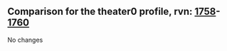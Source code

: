 ## Comparison for the theater0 profile, rvn: [1758](https://github.com/PRO100KatYT/FortniteProfileRevisions/tree/main/profiles/theater0/1758%20theater0.json)-[1760](https://github.com/PRO100KatYT/FortniteProfileRevisions/tree/main/profiles/theater0/1760%20theater0.json)

No changes
